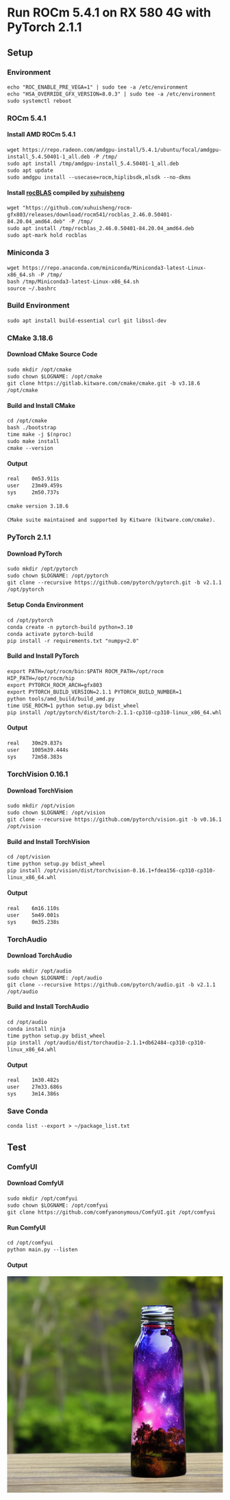 # Run ROCm 5.4.1 on RX 580 4G with PyTorch 2.1.1

## Setup

### Environment

```shell
echo "ROC_ENABLE_PRE_VEGA=1" | sudo tee -a /etc/environment
echo "HSA_OVERRIDE_GFX_VERSION=8.0.3" | sudo tee -a /etc/environment
sudo systemctl reboot
```

### ROCm 5.4.1

#### Install AMD ROCm 5.4.1

```shell
wget https://repo.radeon.com/amdgpu-install/5.4.1/ubuntu/focal/amdgpu-install_5.4.50401-1_all.deb -P /tmp/
sudo apt install /tmp/amdgpu-install_5.4.50401-1_all.deb 
sudo apt update
sudo amdgpu install --usecase=rocm,hiplibsdk,mlsdk --no-dkms
```

#### Install [rocBLAS](https://github.com/xuhuisheng/rocm-gfx803/releases/tag/rocm541) compiled by [xuhuisheng](https://github.com/xuhuisheng/rocm-gfx803)

```shell
wget "https://github.com/xuhuisheng/rocm-gfx803/releases/download/rocm541/rocblas_2.46.0.50401-84.20.04_amd64.deb" -P /tmp/
sudo apt install /tmp/rocblas_2.46.0.50401-84.20.04_amd64.deb
sudo apt-mark hold rocblas
```

### Miniconda 3

```shell
wget https://repo.anaconda.com/miniconda/Miniconda3-latest-Linux-x86_64.sh -P /tmp/
bash /tmp/Miniconda3-latest-Linux-x86_64.sh
source ~/.bashrc
```

### Build Environment

```shell
sudo apt install build-essential curl git libssl-dev
```

### CMake 3.18.6

#### Download CMake Source Code

```shell
sudo mkdir /opt/cmake
sudo chown $LOGNAME: /opt/cmake
git clone https://gitlab.kitware.com/cmake/cmake.git -b v3.18.6 /opt/cmake
```

#### Build and Install CMake

```shell
cd /opt/cmake
bash ./bootstrap
time make -j $(nproc)
sudo make install
cmake --version
```

#### Output

```shell-session
real    0m53.911s
user    23m49.459s
sys     2m50.737s

cmake version 3.18.6

CMake suite maintained and supported by Kitware (kitware.com/cmake).
```

### PyTorch 2.1.1

#### Download PyTorch

```shell
sudo mkdir /opt/pytorch
sudo chown $LOGNAME: /opt/pytorch
git clone --recursive https://github.com/pytorch/pytorch.git -b v2.1.1 /opt/pytorch
```

#### Setup Conda Environment

```shell
cd /opt/pytorch
conda create -n pytorch-build python=3.10
conda activate pytorch-build
pip install -r requirements.txt "numpy<2.0"
```

#### Build and Install PyTorch

```shell
export PATH=/opt/rocm/bin:$PATH ROCM_PATH=/opt/rocm HIP_PATH=/opt/rocm/hip
export PYTORCH_ROCM_ARCH=gfx803
export PYTORCH_BUILD_VERSION=2.1.1 PYTORCH_BUILD_NUMBER=1
python tools/amd_build/build_amd.py
time USE_ROCM=1 python setup.py bdist_wheel
pip install /opt/pytorch/dist/torch-2.1.1-cp310-cp310-linux_x86_64.whl
```

#### Output

```shell-session
real    30m29.837s
user    1005m39.444s
sys     72m58.383s
```

### TorchVision 0.16.1

#### Download TorchVision
```shell
sudo mkdir /opt/vision
sudo chown $LOGNAME: /opt/vision
git clone --recursive https://github.com/pytorch/vision.git -b v0.16.1 /opt/vision
```

#### Build and Install TorchVision

```shell
cd /opt/vision
time python setup.py bdist_wheel
pip install /opt/vision/dist/torchvision-0.16.1+fdea156-cp310-cp310-linux_x86_64.whl
```

#### Output

```shell-session
real    6m16.110s
user    5m49.001s
sys     0m35.238s
```

### TorchAudio

#### Download TorchAudio

```shell
sudo mkdir /opt/audio
sudo chown $LOGNAME: /opt/audio
git clone --recursive https://github.com/pytorch/audio.git -b v2.1.1 /opt/audio
```

#### Build and Install TorchAudio

```shell
cd /opt/audio
conda install ninja
time python setup.py bdist_wheel
pip install /opt/audio/dist/torchaudio-2.1.1+db62484-cp310-cp310-linux_x86_64.whl
```

#### Output

```shell-session
real    1m30.482s
user    27m33.686s
sys     3m14.386s
```

### Save Conda

```shell
conda list --export > ~/package_list.txt
```

## Test

### ComfyUI

#### Download ComfyUI

```shell
sudo mkdir /opt/comfyui
sudo chown $LOGNAME: /opt/comfyui
git clone https://github.com/comfyanonymous/ComfyUI.git /opt/comfyui
```

#### Run ComfyUI

```shell
cd /opt/comfyui
python main.py --listen
```

#### Output

![An image of glass bottle generated by RX 580 using ComfyUI](./images/ComfyUI_00001_.png)
